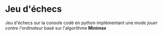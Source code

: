 # Jeu d'échecs

Jeu d'échecs sur la console codé en python implémentant une mode *jouer contre l'ordinateur* basé sur l'algorithme **Minimax**
